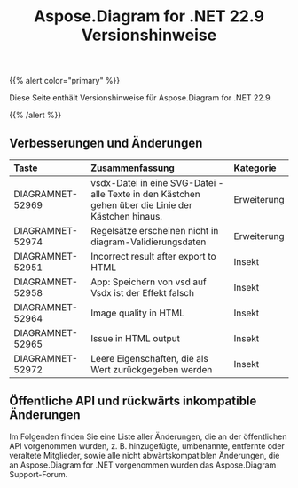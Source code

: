 ﻿---
title: Aspose.Diagram for .NET 22.9 Versionshinweise
type: docs
weight: 19
url: /de/net/aspose-diagram-for-net-22-9-release-notes/
---
{{% alert color="primary" %}} 

Diese Seite enthält Versionshinweise für Aspose.Diagram for .NET 22.9.

{{% /alert %}} 
## **Verbesserungen und Änderungen**

|**Taste**|**Zusammenfassung**|**Kategorie**|
|:- |:- |:- |
|DIAGRAMNET-52969|vsdx-Datei in eine SVG-Datei - alle Texte in den Kästchen gehen über die Linie der Kästchen hinaus.|Erweiterung|
|DIAGRAMNET-52974|Regelsätze erscheinen nicht in diagram-Validierungsdaten|Erweiterung|
|DIAGRAMNET-52951|Incorrect result after export to HTML|Insekt|
|DIAGRAMNET-52958|App: Speichern von vsd auf Vsdx ist der Effekt falsch|Insekt|
|DIAGRAMNET-52964|Image quality in HTML|Insekt|
|DIAGRAMNET-52965|Issue in HTML output|Insekt|
|DIAGRAMNET-52972|Leere Eigenschaften, die als Wert zurückgegeben werden|Insekt|

## **Öffentliche API und rückwärts inkompatible Änderungen**
Im Folgenden finden Sie eine Liste aller Änderungen, die an der öffentlichen API vorgenommen wurden, z. B. hinzugefügte, umbenannte, entfernte oder veraltete Mitglieder, sowie alle nicht abwärtskompatiblen Änderungen, die an Aspose.Diagram for .NET vorgenommen wurden das Aspose.Diagram Support-Forum.
